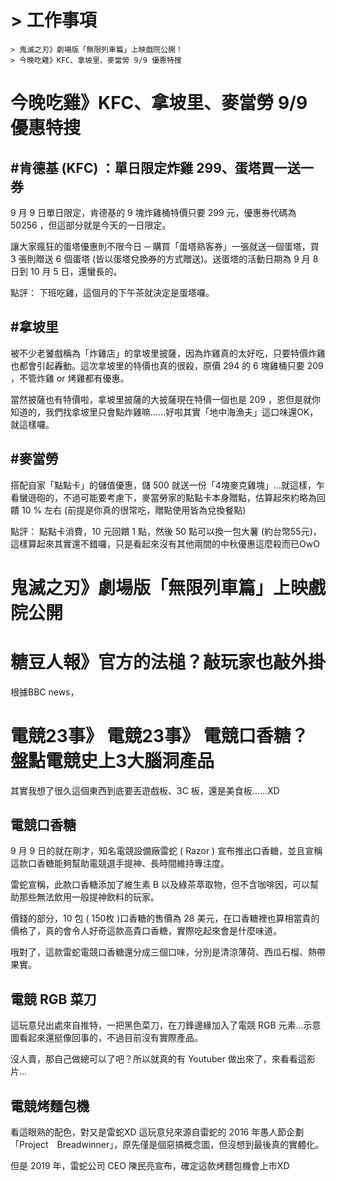 # > 工作事項
    > 鬼滅之刃》劇場版「無限列車篇」上映戲院公開！
    > 今晚吃雞》KFC、拿坡里、麥當勞 9/9 優惠特搜

 

# 今晚吃雞》KFC、拿坡里、麥當勞 9/9 優惠特搜

## #肯德基 (KFC) ：單日限定炸雞 299、蛋塔買一送一券 

9 月 9 日單日限定，肯德基的 9 塊炸雞桶特價只要 299 元，優惠券代碼為 50256 ，但這部分就是今天的一日限定。 
    
讓大家瘋狂的蛋塔優惠則不限今日 ─ 購買「蛋塔熟客券」一張就送一個蛋塔，買 3 張則贈送 6 個蛋塔 (皆以蛋塔兌換券的方式贈送)。送蛋塔的活動日期為 9 月 8 日到 10 月 5 日，還蠻長的。

點評：
下班吃雞，這個月的下午茶就決定是蛋塔囉。

## #拿坡里 

被不少老饕戲稱為「炸雞店」的拿坡里披薩，因為炸雞真的太好吃，只要特價炸雞也都會引起轟動。這次拿坡里的特價也真的很殺，原價 294 的 6 塊雞桶只要 209 ，不管炸雞 or 烤雞都有優惠。

當然披薩也有特價啦，拿坡里披薩的大披薩現在特價一個也是 209 ，恩但是就你知道的，我們找拿坡里只會點炸雞嘛......好啦其實「地中海漁夫」這口味還OK，就這樣囉。

## #麥當勞

搭配自家「點點卡」的儲值優惠，儲 500 就送一份「4塊麥克雞塊」...就這樣，乍看蠻遜砲的，不過可能要考慮下，麥當勞家的點點卡本身贈點，估算起來約略為回饋 10 % 左右 (前提是你真的很常吃，贈點使用皆為兌換餐點)


點評：
點點卡消費，10 元回饋 1 點，然後 50 點可以換一包大薯 (約台幣55元)，這樣算起來其實還不錯囉，只是看起來沒有其他兩間的中秋優惠這麼殺而已OwO


# 鬼滅之刃》劇場版「無限列車篇」上映戲院公開

# 糖豆人報》官方的法槌？敲玩家也敲外掛


根據BBC news，


# 電競23事》 電競23事》 電競口香糖？ 盤點電競史上3大腦洞產品
其實我想了很久這個東西到底要丟遊戲板、3C 板，還是美食板......XD

## 電競口香糖
 9 月 9 日的就在剛才，知名電競設備廠雷蛇 ( Razor ) 宣布推出口香糖，並且宣稱這款口香糖能夠幫助電競選手提神、長時間維持專注度。

雷蛇宣稱，此款口香糖添加了維生素 B 以及綠茶萃取物，但不含咖啡因，可以幫助那些無法飲用一般提神飲料的玩家。

價錢的部分，10 包 ( 150枚 )口香糖的售價為 28 美元，在口香糖裡也算相當貴的價格了，真的會令人好奇這款高貴口香糖，實際吃起來會是什麼味道。

哦對了，這款雷蛇電競口香糖還分成三個口味，分別是清涼薄荷、西瓜石榴、熱帶果實。


## 電競 RGB 菜刀
這玩意兒出處來自推特，一把黑色菜刀，在刀鋒邊緣加入了電競 RGB 元素...示意圖看起來還挺像回事的，不過目前沒有實際產品。

沒人賣，那自己做總可以了吧？所以就真的有 Youtuber 做出來了，來看看這影片...


## 電競烤麵包機
看這眼熟的配色，對又是雷蛇XD
這玩意兒來源自雷蛇的 2016 年愚人節企劃「Project　Breadwinner」，原先僅是個惡搞概念圖，但沒想到最後真的實體化。

但是 2019 年，雷蛇公司 CEO 陳民亮宣布，確定這款烤麵包機會上市XD
